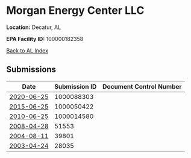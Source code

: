 # Morgan Energy Center LLC

**Location:** Decatur, AL

**EPA Facility ID:** 100000182358

[Back to AL Index](../../index.md)

## Submissions

| Date | Submission ID | Document Control Number |
|------|--------------|-------------------------|
| [2020-06-25](submissions/1000088303.md) | 1000088303 |  |
| [2015-06-25](submissions/1000050422.md) | 1000050422 |  |
| [2010-06-25](submissions/1000014580.md) | 1000014580 |  |
| [2008-04-28](submissions/51553.md) | 51553 |  |
| [2004-08-11](submissions/39801.md) | 39801 |  |
| [2003-04-24](submissions/28035.md) | 28035 |  |
